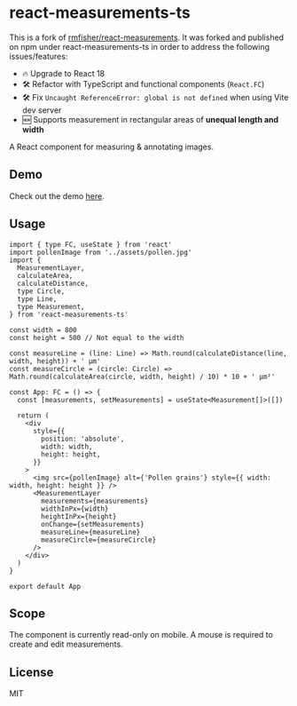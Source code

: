 # react-measurements-ts

This is a fork of [rmfisher/react-measurements](https://github.com/rmfisher/react-measurements). It was forked and published on npm under react-measurements-ts in order to address the following issues/features:

- 🔥 Upgrade to React 18
- 🛠️ Refactor with TypeScript and functional components (`React.FC`)
- 🛠️ Fix `Uncaught ReferenceError: global is not defined` when using Vite dev server
- 🆕 Supports measurement in rectangular areas of **unequal length and width**

A React component for measuring &amp; annotating images.

## Demo

Check out the demo [here](https://ymnns.github.io/react-measurements-ts).

## Usage

```tsx
import { type FC, useState } from 'react'
import pollenImage from '../assets/pollen.jpg'
import {
  MeasurementLayer,
  calculateArea,
  calculateDistance,
  type Circle,
  type Line,
  type Measurement,
} from 'react-measurements-ts'

const width = 800
const height = 500 // Not equal to the width

const measureLine = (line: Line) => Math.round(calculateDistance(line, width, height)) + ' μm'
const measureCircle = (circle: Circle) => Math.round(calculateArea(circle, width, height) / 10) * 10 + ' μm²'

const App: FC = () => {
  const [measurements, setMeasurements] = useState<Measurement[]>([])

  return (
    <div
      style={{
        position: 'absolute',
        width: width,
        height: height,
      }}
    >
      <img src={pollenImage} alt={'Pollen grains'} style={{ width: width, height: height }} />
      <MeasurementLayer
        measurements={measurements}
        widthInPx={width}
        heightInPx={height}
        onChange={setMeasurements}
        measureLine={measureLine}
        measureCircle={measureCircle}
      />
    </div>
  )
}

export default App
```

## Scope

The component is currently read-only on mobile. A mouse is required to create and edit measurements.

## License

MIT

